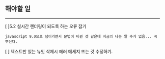## 해야할 일
-------------
[ ]5.2 실시간 렌더링이 되도록 하는 오류 잡기
```
javascript 9.0으로 넘어가면서 문법이 바뀐 것 같은데 지금의 나는 알 수가 없음... 꼭 뿌신다.
```
[ ] 텍스트만 있는 뉴잇 삭제시 에러 메세지 뜨는 것 수정하기.

